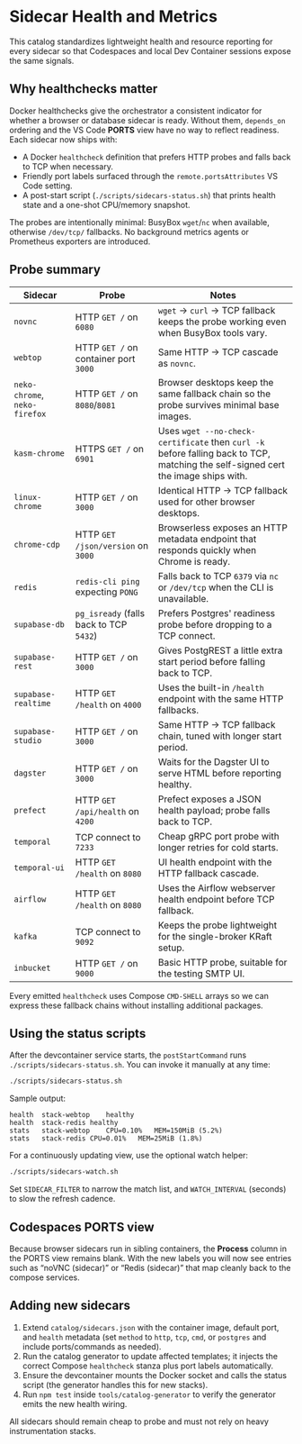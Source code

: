 # Sidecar Health and Metrics

This catalog standardizes lightweight health and resource reporting for every sidecar so that Codespaces and local Dev Container sessions expose the same signals.

## Why healthchecks matter

Docker healthchecks give the orchestrator a consistent indicator for whether a browser or database sidecar is ready. Without them, `depends_on` ordering and the VS Code **PORTS** view have no way to reflect readiness. Each sidecar now ships with:

- A Docker `healthcheck` definition that prefers HTTP probes and falls back to TCP when necessary.
- Friendly port labels surfaced through the `remote.portsAttributes` VS Code setting.
- A post-start script (`./scripts/sidecars-status.sh`) that prints health state and a one-shot CPU/memory snapshot.

The probes are intentionally minimal: BusyBox `wget`/`nc` when available, otherwise `/dev/tcp/` fallbacks. No background metrics agents or Prometheus exporters are introduced.

## Probe summary

| Sidecar | Probe | Notes |
|---------|-------|-------|
| `novnc` | HTTP `GET /` on `6080` | `wget` → `curl` → TCP fallback keeps the probe working even when BusyBox tools vary. |
| `webtop` | HTTP `GET /` on container port `3000` | Same HTTP → TCP cascade as `novnc`. |
| `neko-chrome`, `neko-firefox` | HTTP `GET /` on `8080`/`8081` | Browser desktops keep the same fallback chain so the probe survives minimal base images. |
| `kasm-chrome` | HTTPS `GET /` on `6901` | Uses `wget --no-check-certificate` then `curl -k` before falling back to TCP, matching the self-signed cert the image ships with. |
| `linux-chrome` | HTTP `GET /` on `3000` | Identical HTTP → TCP fallback used for other browser desktops. |
| `chrome-cdp` | HTTP `GET /json/version` on `3000` | Browserless exposes an HTTP metadata endpoint that responds quickly when Chrome is ready. |
| `redis` | `redis-cli ping` expecting `PONG` | Falls back to TCP `6379` via `nc` or `/dev/tcp` when the CLI is unavailable. |
| `supabase-db` | `pg_isready` (falls back to TCP `5432`) | Prefers Postgres' readiness probe before dropping to a TCP connect. |
| `supabase-rest` | HTTP `GET /` on `3000` | Gives PostgREST a little extra start period before falling back to TCP. |
| `supabase-realtime` | HTTP `GET /health` on `4000` | Uses the built-in `/health` endpoint with the same HTTP fallbacks. |
| `supabase-studio` | HTTP `GET /` on `3000` | Same HTTP → TCP fallback chain, tuned with longer start period. |
| `dagster` | HTTP `GET /` on `3000` | Waits for the Dagster UI to serve HTML before reporting healthy. |
| `prefect` | HTTP `GET /api/health` on `4200` | Prefect exposes a JSON health payload; probe falls back to TCP. |
| `temporal` | TCP connect to `7233` | Cheap gRPC port probe with longer retries for cold starts. |
| `temporal-ui` | HTTP `GET /health` on `8080` | UI health endpoint with the HTTP fallback cascade. |
| `airflow` | HTTP `GET /health` on `8080` | Uses the Airflow webserver health endpoint before TCP fallback. |
| `kafka` | TCP connect to `9092` | Keeps the probe lightweight for the single-broker KRaft setup. |
| `inbucket` | HTTP `GET /` on `9000` | Basic HTTP probe, suitable for the testing SMTP UI. |

Every emitted `healthcheck` uses Compose `CMD-SHELL` arrays so we can express these fallback chains without installing additional packages.

## Using the status scripts

After the devcontainer service starts, the `postStartCommand` runs `./scripts/sidecars-status.sh`. You can invoke it manually at any time:

```bash
./scripts/sidecars-status.sh
```

Sample output:

```
health	stack-webtop	healthy
health	stack-redis	healthy
stats	stack-webtop	CPU=0.10%	MEM=150MiB (5.2%)
stats	stack-redis	CPU=0.01%	MEM=25MiB (1.8%)
```

For a continuously updating view, use the optional watch helper:

```bash
./scripts/sidecars-watch.sh
```

Set `SIDECAR_FILTER` to narrow the match list, and `WATCH_INTERVAL` (seconds) to slow the refresh cadence.

## Codespaces PORTS view

Because browser sidecars run in sibling containers, the **Process** column in the PORTS view remains blank. With the new labels you will now see entries such as “noVNC (sidecar)” or “Redis (sidecar)” that map cleanly back to the compose services.

## Adding new sidecars

1. Extend `catalog/sidecars.json` with the container image, default port, and `health` metadata (set `method` to `http`, `tcp`, `cmd`, or `postgres` and include ports/commands as needed).
2. Run the catalog generator to update affected templates; it injects the correct Compose `healthcheck` stanza plus port labels automatically.
3. Ensure the devcontainer mounts the Docker socket and calls the status script (the generator handles this for new stacks).
4. Run `npm test` inside `tools/catalog-generator` to verify the generator emits the new health wiring.

All sidecars should remain cheap to probe and must not rely on heavy instrumentation stacks.
